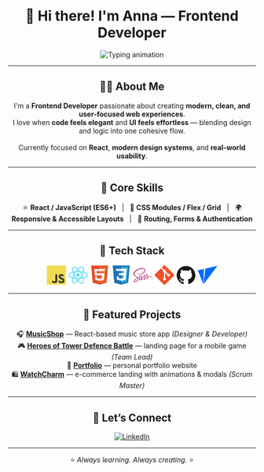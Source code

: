 <h1 align="center">👋 Hi there! I'm Anna — Frontend Developer</h1>

<p align="center">
  <img src="https://readme-typing-svg.demolab.com?font=Fira+Code&pause=1000&color=000000&center=true&vCenter=true&width=600&lines=Crafting+beautiful+%26+responsive+UIs;Building+modern+React+apps;Design+meets+Code" alt="Typing animation" />
</p>

<hr/>

<h2 align="center">👩‍💻 About Me</h2>

<p align="center">
I'm a <b>Frontend Developer</b> passionate about creating
<b>modern, clean, and user-focused web experiences</b>.<br/>
I love when <b>code feels elegant</b> and <b>UI feels effortless</b> — blending design and logic into one cohesive flow.<br/><br/>
Currently focused on <b>React</b>, <b>modern design systems</b>, and <b>real-world usability</b>.
</p>

<hr/>

<h2 align="center">🧠 Core Skills</h2>

<p align="center">
⚛️ <b>React / JavaScript (ES6+)</b> &nbsp; | &nbsp;
🎨 <b>CSS Modules / Flex / Grid</b> &nbsp; | &nbsp;
🌍 <b>Responsive & Accessible Layouts</b> &nbsp; | &nbsp;
🔐 <b>Routing, Forms & Authentication</b>
</p>

<hr/>

<h2 align="center">🚀 Tech Stack</h2>

<p align="center">
  <img src="https://raw.githubusercontent.com/devicons/devicon/master/icons/javascript/javascript-original.svg" alt="JavaScript" width="40"/>
  <img src="https://raw.githubusercontent.com/devicons/devicon/master/icons/react/react-original.svg" alt="React" width="40"/>
  <img src="https://raw.githubusercontent.com/devicons/devicon/master/icons/html5/html5-original.svg" alt="HTML5" width="40"/>
  <img src="https://raw.githubusercontent.com/devicons/devicon/master/icons/css3/css3-original.svg" alt="CSS3" width="40"/>
  <img src="https://raw.githubusercontent.com/devicons/devicon/master/icons/sass/sass-original.svg" alt="SASS" width="40"/>
  <img src="https://raw.githubusercontent.com/devicons/devicon/master/icons/git/git-original.svg" alt="Git" width="40"/>
  <img src="https://raw.githubusercontent.com/devicons/devicon/master/icons/github/github-original.svg" alt="GitHub" width="40"/>
  <img src="https://raw.githubusercontent.com/devicons/devicon/master/icons/vite/vite-original.svg" alt="Vite" width="40"/>
</p>

<hr/>

<h2 align="center">📌 Featured Projects</h2>

<p align="center">
🎧 <a href="https://anna-makovska.github.io/MusicShop/" target="_blank"><b>MusicShop</b></a> — React-based music store app <i>(Designer & Developer)</i><br/>
🎮 <a href="https://anna-makovska.github.io/Heroes-of-Tower-Defence-Battle/" target="_blank"><b>Heroes of Tower Defence Battle</b></a> — landing page for a mobile game <i>(Team Lead)</i><br/>
🧩 <a href="https://konstabash.github.io/project-DragonScript/" target="_blank"><b>Portfolio</b></a> — personal portfolio website<br/>
🛍️ <a href="https://konstabash.github.io/project-TeamDragons/" target="_blank"><b>WatchCharm</b></a> — e-commerce landing with animations & modals <i>(Scrum Master)</i>
</p>

<hr/>

<h2 align="center">💬 Let’s Connect</h2>

<p align="center">
  <a href="https://www.linkedin.com/in/anna-makovska-frontend-developer/" target="_blank">
    <img src="https://img.shields.io/badge/LinkedIn-Connect-blue?style=for-the-badge&logo=linkedin" alt="LinkedIn"/>
  </a>
</p>

<hr/>

<p align="center">
  ⭐ <i>Always learning. Always creating.</i> ⭐
</p>
